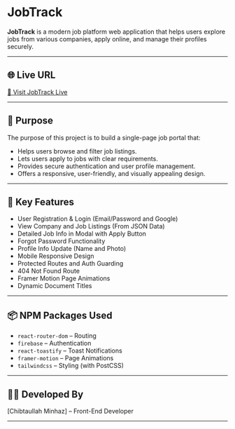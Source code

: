 # JobTrack

**JobTrack** is a modern job platform web application that helps users explore jobs from various companies, apply online, and manage their profiles securely.

---

## 🌐 Live URL

[🔗 Visit JobTrack Live](https://your-deployed-site-url.com)

---

## 🎯 Purpose

The purpose of this project is to build a single-page job portal that:
- Helps users browse and filter job listings.
- Lets users apply to jobs with clear requirements.
- Provides secure authentication and user profile management.
- Offers a responsive, user-friendly, and visually appealing design.

---

## 🔑 Key Features

- User Registration & Login (Email/Password and Google)
- View Company and Job Listings (From JSON Data)
- Detailed Job Info in Modal with Apply Button
- Forgot Password Functionality
- Profile Info Update (Name and Photo)
- Mobile Responsive Design
- Protected Routes and Auth Guarding
- 404 Not Found Route
- Framer Motion Page Animations
- Dynamic Document Titles

---

## 📦 NPM Packages Used

- `react-router-dom` – Routing
- `firebase` – Authentication
- `react-toastify` – Toast Notifications
- `framer-motion` – Page Animations
- `tailwindcss` – Styling (with PostCSS)

---

## 👨‍💻 Developed By

[Chibtaullah Minhaz] – Front-End Developer

---